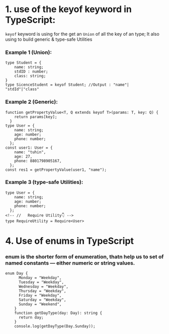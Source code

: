 # 1. use of the keyof keyword in TypeScript:

`keyof` keyword is using for the get an `Union` of all the key of an type; It also using to build generic & type-safe Utilities <br>

### Example 1 (Union):

```
type Student = {
    name: string;
    stdID : number;
    class: string;
}
type SicenceStudent = keyof Student; //Output : "name"| "stdId"|"class"
```

### Example 2 (Generic):

```
function getPropertyValue<T, Q extends keyof T>(params: T, key: Q) {
    return params[key];
  }
type User = {
    name: string;
    age: number;
    phone: number;
  };
const user1: User = {
    name: "tuhin",
    age: 27,
    phone: 8801798905167,
  };
const res1 = getPropertyValue(user1, "name");
```

### Example 3 (type-safe Utilities):

```
type User = {
    name: string;
    age: number;
    phone: number;
  };
<!-- //   Require Utility👇 -->
type RequireUtility = Require<User>

```

# 4. Use of enums in TypeScript

### enum is the shorter form of enumeration, thatn help us to set of named constants — either numeric or string values.

```
enum Day {
      Monday = "Weekday",
      Tuesday = "Weekday",
      Wednesday = "Weekday",
      Thursday = "Weekday",
      Friday = "Weekday",
      Saturday = "Weekday",
      Sunday = "Weekend",
    }
    function getDayType(day: Day): string {
      return day;
    }
    console.log(getDayType(Day.Sunday));
```

